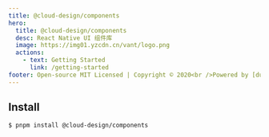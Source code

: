```yaml
---
title: @cloud-design/components
hero:
  title: @cloud-design/components
  desc: React Native UI 组件库
  image: https://img01.yzcdn.cn/vant/logo.png
  actions:
    - text: Getting Started
      link: /getting-started
footer: Open-source MIT Licensed | Copyright © 2020<br />Powered by [dumi](https://d.umijs.org)
---
```


## Install

```sh
$ pnpm install @cloud-design/components
```
